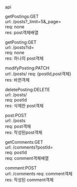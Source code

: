 api

getPostings:GET  
url: /posts?_limit=5&_page=<page>  
req: none  
res: post객체배열  

getPosting:GET  
url: /posts?id=<id>  
req: none  
res: 하나의 post객체  

modifyPosting:PATCH  
url: /posts/<id>
req: {postId,post객체}  
res: 바뀐객체  

deletePosting:DELETE  
url: /posts/<id>  
req: postId  
res: 삭제한 post객체  

post:POST  
url: /posts  
req: post객체  
res: 작성된post객체  

getComments:GET  
url: /comments?postId=<postId>  
req: postId  
req: comment객체배열  

comment:POST  
url: /comments
req: comment객체  
res: 작성된 comment객체  
